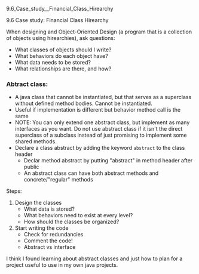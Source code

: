 9.6_Case_study__Financial_Class_Hirearchy

9.6 Case study: Financial Class Hirearchy

When designing and Object-Oriented Design (a program that is a collection of objects using hirearchies), ask questions:
- What classes of objects should I write?
- What behaviors do each object have?
- What data needs to be stored?
- What relationships are there, and how?

### Abtract class:
- A java class that cannot be instantiated, but that serves as a superclass without defined method bodies. Cannot be instantiated.
- Useful if implementation is different but behavior method call is the same
- NOTE: You can only extend one abstract class, but implement as many interfaces as you want. Do not use abstract class if it isn't the direct superclass of a subclass instead of just promising to implement some shared methods.
- Declare a class abstract by adding the keyword `abstract` to the class header
	- Declar method abstract by putting "abstract" in method header after public
	- An abstract class can have both abstract methods and concrete/"regular" methods

Steps:
1. Design the classes
	- What data is stored?
	- What behaviors need to exist at every level?
	- How should the classes be organized?
2. Start writing the code
	- Check for redundancies
	- Comment the code!
	- Abstract vs interface

I think I found learning about abstract classes and just how to plan for a project useful to use in my own java projects.